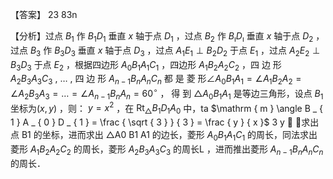 【答案】 23 83n

【分析】过点 $B _ { 1 }$ 作 $B _ { 1 } D _ { 1 }$ 垂直 $x$ 轴于点 $D _ { 1 }$ ，过点 $B _ { 2 }$ 作 $B _ { \imath } D _ { \imath }$ 垂直 $x$ 轴于点 $D _ { 2 }$ ，过点 $B _ { 3 }$ 作 $B _ { 3 } D _ { 3 }$ 垂直 $x$ 轴于点 $D _ { 3 }$ ，过点 $A _ { 1 } E _ { 1 } \perp B _ { 2 } D _ { 2 }$ 于点 $E _ { 1 }$ ，过点 $A _ { 2 } E _ { 2 } \perp B _ { 3 } D _ { 3 }$ 于点 $E _ { 2 }$ ，根据四边形 $A _ { 0 } B _ { 1 } A _ { 1 } C _ { 1 }$ ，四边形 $A _ { 1 } B _ { 2 } A _ { 2 } C _ { 2 }$ ，四 边 形 $A _ { 2 } B _ { 3 } A _ { 3 } C _ { 3 }$ , … , 四 边 形 $A _ { n - 1 } B _ { n } A _ { n } C _ { n }$ 都 是 菱 形$\angle A _ { 0 } B _ { 1 } A _ { 1 } = \angle A _ { 1 } B _ { 2 } A _ { 2 } = \angle A _ { 2 } B _ { 3 } A _ { 3 } = \dots = \angle A _ { n - 1 } B _ { n } A _ { n } = 6 0 ^ { \circ }$ ， 得 到 $\triangle A _ { 0 } B _ { 1 } A _ { 1 }$ 是等边三角形，设点 $B _ { 1 }$ 坐标为$\scriptstyle ( x , y )$ ，则： $y = x ^ { 2 }$ ，在 $\mathrm { R t } _ { \triangle } B _ { 1 } D _ { 1 } A _ { 0 }$ 中，ta $\mathrm { m } \angle B _ { 1 } A _ { 0 } D _ { 1 } = \frac { \sqrt { 3 } } { 3 } = \frac { y } { x }$ 3 y     ，求出点 B1 的坐标，进而求出 △A0 B1 A1 的边长，菱形 $A _ { 0 } B _ { 1 } A _ { 1 } C _ { 1 }$ 的周长，同法求出菱形 $A _ { 1 } B _ { 2 } A _ { 2 } C _ { 2 }$ 的周长，菱形 $A _ { 2 } B _ { 3 } A _ { 3 } C _ { 3 }$ 的周长L ，进而推出菱形 $A _ { n - 1 } B _ { n } A _ { n } C _ { n }$ 的周长．
